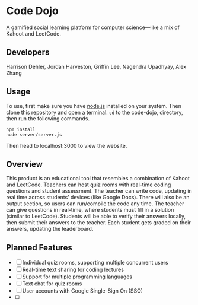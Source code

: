 # Code Dojo
A gamified social learning platform for computer science—like a mix of Kahoot and LeetCode.

## Developers
Harrison Dehler, Jordan Harveston, Griffin Lee, Nagendra Upadhyay, Alex Zhang

## Usage
To use, first make sure you have [node.js](https://nodejs.org/en/) installed on your system.
Then clone this repository and open a terminal.
`cd` to the code-dojo, directory, then run the following commands.

    npm install
    node server/server.js

Then head to localhost:3000 to view the website.

## Overview
This product is an educational tool that resembles a combination of Kahoot and LeetCode.
Teachers can host quiz rooms with real-time coding questions and student assessment.
The teacher can write code, updating in real time across students’ devices (like Google Docs).
There will also be an output section, so users can run/compile the code any time.
The teacher can give questions in real-time, where students must fill in a solution (similar to LeetCode).
Students will be able to verify their answers locally, then submit their answers to the teacher.
Each student gets graded on their answers, updating the leaderboard.


## Planned Features
- [ ] Individual quiz rooms, supporting multiple concurrent users
- [ ] Real-time text sharing for coding lectures
- [ ] Support for multiple programming languages
- [ ] Text chat for quiz rooms
- [ ] User accounts with Google Single-Sign On (SSO)
- [ ]

